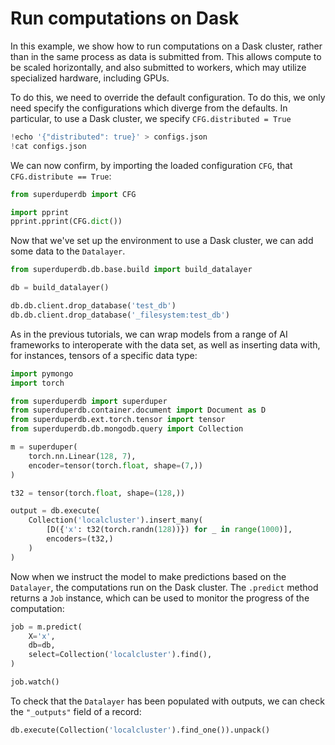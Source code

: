 # Run computations on Dask

In this example, we show how to run computations on a Dask cluster, rather than in the same process as 
data is submitted from. This allows compute to be scaled horizontally, and also submitted to 
workers, which may utilize specialized hardware, including GPUs.

To do this, we need to override the default configuration. To do this, we only need specify the 
configurations which diverge from the defaults. In particular, to use a Dask cluster, we specify 
`CFG.distributed = True`


```python
!echo '{"distributed": true}' > configs.json
!cat configs.json
```

We can now confirm, by importing the loaded configuration `CFG`, that `CFG.distribute == True`:


```python
from superduperdb import CFG

import pprint
pprint.pprint(CFG.dict())
```

Now that we've set up the environment to use a Dask cluster, we can add some data to the `Datalayer`.


```python
from superduperdb.db.base.build import build_datalayer

db = build_datalayer()
```


```python
db.db.client.drop_database('test_db')
db.db.client.drop_database('_filesystem:test_db')
```

As in the previous tutorials, we can wrap models from a range of AI frameworks to interoperate with the data set, 
as well as inserting data with, for instances, tensors of a specific data type:


```python
import pymongo
import torch

from superduperdb import superduper
from superduperdb.container.document import Document as D
from superduperdb.ext.torch.tensor import tensor
from superduperdb.db.mongodb.query import Collection

m = superduper(
    torch.nn.Linear(128, 7),
    encoder=tensor(torch.float, shape=(7,))
)

t32 = tensor(torch.float, shape=(128,))

output = db.execute(
    Collection('localcluster').insert_many(
        [D({'x': t32(torch.randn(128))}) for _ in range(1000)], 
        encoders=(t32,)
    )
)
```

Now when we instruct the model to make predictions based on the `Datalayer`, the computations run on the Dask cluster. The `.predict` method returns a `Job` instance, which can be used to monitor the progress of the computation:


```python
job = m.predict(
    X='x',
    db=db,
    select=Collection('localcluster').find(),
)

job.watch()
```

To check that the `Datalayer` has been populated with outputs, we can check the `"_outputs"` field of a record:


```python
db.execute(Collection('localcluster').find_one()).unpack()
```
